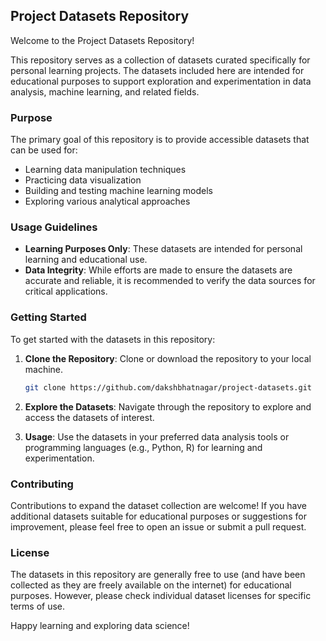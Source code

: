 ## Project Datasets Repository

Welcome to the Project Datasets Repository! 

This repository serves as a collection of datasets curated specifically for personal learning projects. The datasets included here are intended for educational purposes to support exploration and experimentation in data analysis, machine learning, and related fields.

### Purpose

The primary goal of this repository is to provide accessible datasets that can be used for:

- Learning data manipulation techniques
- Practicing data visualization
- Building and testing machine learning models
- Exploring various analytical approaches

### Usage Guidelines

- **Learning Purposes Only**: These datasets are intended for personal learning and educational use.
- **Data Integrity**: While efforts are made to ensure the datasets are accurate and reliable, it is recommended to verify the data sources for critical applications.

### Getting Started

To get started with the datasets in this repository:

1. **Clone the Repository**: Clone or download the repository to your local machine.
   ```bash
   git clone https://github.com/dakshbhatnagar/project-datasets.git
   ```
   
2. **Explore the Datasets**: Navigate through the repository to explore and access the datasets of interest.
   
3. **Usage**: Use the datasets in your preferred data analysis tools or programming languages (e.g., Python, R) for learning and experimentation.

### Contributing

Contributions to expand the dataset collection are welcome! If you have additional datasets suitable for educational purposes or suggestions for improvement, please feel free to open an issue or submit a pull request.

### License

The datasets in this repository are generally free to use (and have been collected as they are freely available on the internet) for educational purposes. However, please check individual dataset licenses for specific terms of use.

Happy learning and exploring data science!
